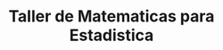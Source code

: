 ---
layout: ../../../layouts/Course.astro
title: Taller de Matematicas para Estadistica
sections:
    - title: Material Util
      subtitle: Aquí se encuentra material útil para el curso
      layout: menu
      data:
        - title: Talleres 2023-1
          data:
            - title: Taller 1
              data:
                - title: Taller Martes B
                  data:
                    - title: enunciado
                      link: https://lablicd.sytes.net/pdf/public/MAT0007/T2023_1/T1MB.pdf
                      black: true
                    - title: solucion
                      link: https://lablicd.sytes.net/pdf/public/MAT0007/T2023_1/T1MBS.pdf
                      black: true
                - title: Taller Martes C
                  data:
                    - title: enunciado
                      link: https://lablicd.sytes.net/pdf/public/MAT0007/T2023_1/T1MC.pdf
                      black: true
                    - title: solucion
                      link: https://lablicd.sytes.net/pdf/public/MAT0007/T2023_1/T1MCS.pdf
                      black: true             
                - title: Taller Miercoles B
                  data:
                    - title: enunciado
                      link: https://lablicd.sytes.net/pdf/public/MAT0007/T2023_1/T1WB.pdf
                      black: true
                    - title: solucion
                      link: https://lablicd.sytes.net/pdf/public/MAT0007/T2023_1/T1WBS.pdf
                      black: true
                - title: Taller Miercoles C
                  data:
                    - title: enunciado
                      link: https://lablicd.sytes.net/pdf/public/MAT0007/T2023_1/T1WC.pdf
                      black: true
                    - title: solucion
                      link: https://lablicd.sytes.net/pdf/public/MAT0007/T2023_1/T1WCS.pdf
                      black: true
            - title: Taller 2
              data:
                - title: Taller Lunes B
                  data:
                    - title: enunciado
                      link: https://lablicd.sytes.net/pdf/public/MAT0007/T2023_1/T2LB.pdf
                      black: true
                    - title: solucion
                      link: https://lablicd.sytes.net/pdf/public/MAT0007/T2023_1/T2LBS.pdf
                      black: true
                - title: Taller Lunes C
                  data:
                    - title: enunciado
                      link: https://lablicd.sytes.net/pdf/public/MAT0007/T2023_1/T2LC.pdf
                      black: true
                    - title: solucion
                      link: https://lablicd.sytes.net/pdf/public/MAT0007/T2023_1/T2LCS.pdf
                      black: true  
                - title: Taller Martes B
                  data:
                    - title: enunciado
                      link: https://lablicd.sytes.net/pdf/public/MAT0007/T2023_1/T2MB.pdf
                      black: true
                    - title: solucion
                      link: https://lablicd.sytes.net/pdf/public/MAT0007/T2023_1/T2MBS.pdf
                      black: true
                - title: Taller Martes C
                  data:
                    - title: enunciado
                      link: https://lablicd.sytes.net/pdf/public/MAT0007/T2023_1/T2MC.pdf
                      black: true
                    - title: solucion
                      link: https://lablicd.sytes.net/pdf/public/MAT0007/T2023_1/T2MCS.pdf
                      black: true             
                - title: Taller Miercoles B
                  data:
                    - title: enunciado
                      link: https://lablicd.sytes.net/pdf/public/MAT0007/T2023_1/T2WB.pdf
                      black: true
                    - title: solucion
                      link: https://lablicd.sytes.net/pdf/public/MAT0007/T2023_1/T2WBS.pdf
                      black: true
                - title: Taller Miercoles C
                  data:
                    - title: enunciado
                      link: https://lablicd.sytes.net/pdf/public/MAT0007/T2023_1/T2WC.pdf
                      black: true
                    - title: solucion
                      link: https://lablicd.sytes.net/pdf/public/MAT0007/T2023_1/T2WCS.pdf
                      black: true
            - title: Taller 3
              data:
                - title: Taller Lunes B
                  data:
                    - title: enunciado
                      link: https://lablicd.sytes.net/pdf/public/MAT0007/T2023_1/T3LB.pdf
                      black: true
                    - title: solucion
                      link: https://lablicd.sytes.net/pdf/public/MAT0007/T2023_1/T3LBS.pdf
                      black: true
                - title: Taller Lunes C
                  data:
                    - title: enunciado
                      link: https://lablicd.sytes.net/pdf/public/MAT0007/T2023_1/T3LC.pdf
                      black: true
                    - title: solucion
                      link: https://lablicd.sytes.net/pdf/public/MAT0007/T2023_1/T3LCS.pdf
                      black: true  
                - title: Taller Martes B
                  data:
                    - title: enunciado
                      link: https://lablicd.sytes.net/pdf/public/MAT0007/T2023_1/T3MB.pdf
                      black: true
                    - title: solucion
                      link: https://lablicd.sytes.net/pdf/public/MAT0007/T2023_1/T3MBS.pdf
                      black: true
                - title: Taller Martes C
                  data:
                    - title: enunciado
                      link: https://lablicd.sytes.net/pdf/public/MAT0007/T2023_1/T3MC.pdf
                      black: true
                    - title: solucion
                      link: https://lablicd.sytes.net/pdf/public/MAT0007/T2023_1/T3MCS.pdf
                      black: true             
                - title: Taller Miercoles B
                  data:
                    - title: enunciado
                      link: https://lablicd.sytes.net/pdf/public/MAT0007/T2023_1/T3WB.pdf
                      black: true
                    - title: solucion
                      link: https://lablicd.sytes.net/pdf/public/MAT0007/T2023_1/T3WBS.pdf
                      black: true
                - title: Taller Miercoles C
                  data:
                    - title: enunciado
                      link: https://lablicd.sytes.net/pdf/public/MAT0007/T2023_1/T3WC.pdf
                      black: true
                    - title: solucion
                      link: https://lablicd.sytes.net/pdf/public/MAT0007/T2023_1/T3WCS.pdf
                      black: true
            - title: Taller 4
              data:
                - title: Taller Lunes B
                  data:
                    - title: enunciado
                      link: https://lablicd.sytes.net/pdf/public/MAT0007/T2023_1/T4LB.pdf
                      black: true
                    - title: solucion
                      link: https://lablicd.sytes.net/pdf/public/MAT0007/T2023_1/T4LBS.pdf
                      black: true
                - title: Taller Lunes C
                  data:
                    - title: enunciado
                      link: https://lablicd.sytes.net/pdf/public/MAT0007/T2023_1/T4LC.pdf
                      black: true
                    - title: solucion
                      link: https://lablicd.sytes.net/pdf/public/MAT0007/T2023_1/T4LCS.pdf
                      black: true  
                - title: Taller Martes B
                  data:
                    - title: enunciado
                      link: https://lablicd.sytes.net/pdf/public/MAT0007/T2023_1/T4MB.pdf
                      black: true
                    - title: solucion
                      link: https://lablicd.sytes.net/pdf/public/MAT0007/T2023_1/T4MBS.pdf
                      black: true
                - title: Taller Martes C
                  data:
                    - title: enunciado
                      link: https://lablicd.sytes.net/pdf/public/MAT0007/T2023_1/T4MC.pdf
                      black: true
                    - title: solucion
                      link: https://lablicd.sytes.net/pdf/public/MAT0007/T2023_1/T4MCS.pdf
                      black: true             
            - title: Taller 5
              data:
                - title: Taller Lunes B
                  data:
                    - title: enunciado
                      link: https://lablicd.sytes.net/pdf/public/MAT0007/T2023_1/T5LB.pdf
                      black: true
                    - title: solucion
                      link: https://lablicd.sytes.net/pdf/public/MAT0007/T2023_1/T5LBS.pdf
                      black: true
                - title: Taller Lunes C
                  data:
                    - title: enunciado
                      link: https://lablicd.sytes.net/pdf/public/MAT0007/T2023_1/T5LC.pdf
                      black: true
                    - title: solucion
                      link: https://lablicd.sytes.net/pdf/public/MAT0007/T2023_1/T5LCS.pdf
                      black: true  
                - title: Taller Martes B
                  data:
                    - title: enunciado
                      link: https://lablicd.sytes.net/pdf/public/MAT0007/T2023_1/T5MB.pdf
                      black: true
                    - title: solucion
                      link: https://lablicd.sytes.net/pdf/public/MAT0007/T2023_1/T5MBS.pdf
                      black: true
                - title: Taller Martes C
                  data:
                    - title: enunciado
                      link: https://lablicd.sytes.net/pdf/public/MAT0007/T2023_1/T5MC.pdf
                      black: true
                    - title: solucion
                      link: https://lablicd.sytes.net/pdf/public/MAT0007/T2023_1/T5MCS.pdf
                      black: true             
                - title: Taller Miercoles B
                  data:
                    - title: enunciado
                      link: https://lablicd.sytes.net/pdf/public/MAT0007/T2023_1/T5WB.pdf
                      black: true
                    - title: solucion
                      link: https://lablicd.sytes.net/pdf/public/MAT0007/T2023_1/T5WBS.pdf
                      black: true
                - title: Taller Miercoles C
                  data:
                    - title: enunciado
                      link: https://lablicd.sytes.net/pdf/public/MAT0007/T2023_1/T5WC.pdf
                      black: true
                    - title: solucion
                      link: https://lablicd.sytes.net/pdf/public/MAT0007/T2023_1/T5WCS.pdf
                      black: true
            - title: Taller 6
              data:
                - title: Taller Lunes B
                  data:
                    - title: enunciado
                      link: https://lablicd.sytes.net/pdf/public/MAT0007/T2023_1/T6LB.pdf
                      black: true
                    - title: solucion
                      link: https://lablicd.sytes.net/pdf/public/MAT0007/T2023_1/T6LBS.pdf
                      black: true
                - title: Taller Lunes C
                  data:
                    - title: enunciado
                      link: https://lablicd.sytes.net/pdf/public/MAT0007/T2023_1/T6LC.pdf
                      black: true
                    - title: solucion
                      link: https://lablicd.sytes.net/pdf/public/MAT0007/T2023_1/T6LCS.pdf
                      black: true  
                - title: Taller Martes B
                  data:
                    - title: enunciado
                      link: https://lablicd.sytes.net/pdf/public/MAT0007/T2023_1/T6MB.pdf
                      black: true
                    - title: solucion
                      link: https://lablicd.sytes.net/pdf/public/MAT0007/T2023_1/T6MBS.pdf
                      black: true
                - title: Taller Martes C
                  data:
                    - title: enunciado
                      link: https://lablicd.sytes.net/pdf/public/MAT0007/T2023_1/T6MC.pdf
                      black: true
                    - title: solucion
                      link: https://lablicd.sytes.net/pdf/public/MAT0007/T2023_1/T6MCS.pdf
                      black: true             
                - title: Taller Miercoles B
                  data:
                    - title: enunciado
                      link: https://lablicd.sytes.net/pdf/public/MAT0007/T2023_1/T6WB.pdf
                      black: true
                    - title: solucion
                      link: https://lablicd.sytes.net/pdf/public/MAT0007/T2023_1/T6WBS.pdf
                      black: true
                - title: Taller Miercoles C
                  data:
                    - title: enunciado
                      link: https://lablicd.sytes.net/pdf/public/MAT0007/T2023_1/T6WC.pdf
                      black: true
                    - title: solucion
                      link: https://lablicd.sytes.net/pdf/public/MAT0007/T2023_1/T6WCS.pdf
                      black: true
            - title: Taller 7
              data:
                - title: Taller Lunes B
                  data:
                    - title: enunciado
                      link: https://lablicd.sytes.net/pdf/public/MAT0007/T2023_1/T7LB.pdf
                      black: true
                    - title: solucion
                      link: https://lablicd.sytes.net/pdf/public/MAT0007/T2023_1/T7LBS.pdf
                      black: true
                - title: Taller Lunes C
                  data:
                    - title: enunciado
                      link: https://lablicd.sytes.net/pdf/public/MAT0007/T2023_1/T7LC.pdf
                      black: true
                    - title: solucion
                      link: https://lablicd.sytes.net/pdf/public/MAT0007/T2023_1/T7LCS.pdf
                      black: true  
                - title: Taller Martes B
                  data:
                    - title: enunciado
                      link: https://lablicd.sytes.net/pdf/public/MAT0007/T2023_1/T7MB.pdf
                      black: true
                    - title: solucion
                      link: https://lablicd.sytes.net/pdf/public/MAT0007/T2023_1/T7MBS.pdf
                      black: true
                - title: Taller Martes C
                  data:
                    - title: enunciado
                      link: https://lablicd.sytes.net/pdf/public/MAT0007/T2023_1/T7MC.pdf
                      black: true
                    - title: solucion
                      link: https://lablicd.sytes.net/pdf/public/MAT0007/T2023_1/T7MCS.pdf
                      black: true             
                - title: Taller Miercoles B
                  data:
                    - title: enunciado
                      link: https://lablicd.sytes.net/pdf/public/MAT0007/T2023_1/T7WB.pdf
                      black: true
                    - title: solucion
                      link: https://lablicd.sytes.net/pdf/public/MAT0007/T2023_1/T7WBS.pdf
                      black: true
            - title: Taller 8
              data:
                - title: Taller Lunes B
                  data:
                    - title: enunciado
                      link: https://lablicd.sytes.net/pdf/public/MAT0007/T2023_1/T8LB.pdf
                      black: true
                    - title: solucion
                      link: https://lablicd.sytes.net/pdf/public/MAT0007/T2023_1/T8LBS.pdf
                      black: true
                - title: Taller Lunes C
                  data:
                    - title: enunciado
                      link: https://lablicd.sytes.net/pdf/public/MAT0007/T2023_1/T8LC.pdf
                      black: true
                    - title: solucion
                      link: https://lablicd.sytes.net/pdf/public/MAT0007/T2023_1/T8LCS.pdf
                      black: true  
                - title: Taller Martes B
                  data:
                    - title: enunciado
                      link: https://lablicd.sytes.net/pdf/public/MAT0007/T2023_1/T8MB.pdf
                      black: true
                    - title: solucion
                      link: https://lablicd.sytes.net/pdf/public/MAT0007/T2023_1/T8MBS.pdf
                      black: true
                - title: Taller Martes C
                  data:
                    - title: enunciado
                      link: https://lablicd.sytes.net/pdf/public/MAT0007/T2023_1/T8MC.pdf
                      black: true
                    - title: solucion
                      link: https://lablicd.sytes.net/pdf/public/MAT0007/T2023_1/T8MCS.pdf
                      black: true             
                - title: Taller Miercoles B
                  data:
                    - title: enunciado
                      link: https://lablicd.sytes.net/pdf/public/MAT0007/T2023_1/T8WB.pdf
                      black: true
                    - title: solucion
                      link: https://lablicd.sytes.net/pdf/public/MAT0007/T2023_1/T8WBS.pdf
                      black: true
                - title: Taller Miercoles C
                  data:
                    - title: enunciado
                      link: https://lablicd.sytes.net/pdf/public/MAT0007/T2023_1/T8WC.pdf
                      black: true
                    - title: solucion
                      link: https://lablicd.sytes.net/pdf/public/MAT0007/T2023_1/T8WCS.pdf
                      black: true
            - title: Taller 9
              data:
                - title: Taller Lunes B
                  data:
                    - title: enunciado
                      link: https://lablicd.sytes.net/pdf/public/MAT0007/T2023_1/T9LB.pdf
                      black: true
                    - title: solucion
                      link: https://lablicd.sytes.net/pdf/public/MAT0007/T2023_1/T9LBS.pdf
                      black: true
                - title: Taller Lunes C
                  data:
                    - title: enunciado
                      link: https://lablicd.sytes.net/pdf/public/MAT0007/T2023_1/T9LC.pdf
                      black: true
                    - title: solucion
                      link: https://lablicd.sytes.net/pdf/public/MAT0007/T2023_1/T9LCS.pdf
                      black: true  
                - title: Taller Martes B
                  data:
                    - title: enunciado
                      link: https://lablicd.sytes.net/pdf/public/MAT0007/T2023_1/T9MB.pdf
                      black: true
                    - title: solucion
                      link: https://lablicd.sytes.net/pdf/public/MAT0007/T2023_1/T9MBS.pdf
                      black: true
                - title: Taller Martes C
                  data:
                    - title: enunciado
                      link: https://lablicd.sytes.net/pdf/public/MAT0007/T2023_1/T9MC.pdf
                      black: true
                    - title: solucion
                      link: https://lablicd.sytes.net/pdf/public/MAT0007/T2023_1/T9MCS.pdf
                      black: true             
                - title: Taller Miercoles B
                  data:
                    - title: enunciado
                      link: https://lablicd.sytes.net/pdf/public/MAT0007/T2023_1/T9WB.pdf
                      black: true
                    - title: solucion
                      link: https://lablicd.sytes.net/pdf/public/MAT0007/T2023_1/T9WBS.pdf
                      black: true
                - title: Taller Miercoles C
                  data:
                    - title: enunciado
                      link: https://lablicd.sytes.net/pdf/public/MAT0007/T2023_1/T9WC.pdf
                      black: true
                    - title: solucion
                      link: https://lablicd.sytes.net/pdf/public/MAT0007/T2023_1/T9WCS.pdf
                      black: true
            - title: Taller 10
              data:
                - title: Taller Lunes B
                  data:
                    - title: enunciado
                      link: https://lablicd.sytes.net/pdf/public/MAT0007/T2023_1/T10LB.pdf
                      black: true
                    - title: solucion
                      link: https://lablicd.sytes.net/pdf/public/MAT0007/T2023_1/T10LBS.pdf
                      black: true
                - title: Taller Lunes C
                  data:
                    - title: enunciado
                      link: https://lablicd.sytes.net/pdf/public/MAT0007/T2023_1/T10LC.pdf
                      black: true
                    - title: solucion
                      link: https://lablicd.sytes.net/pdf/public/MAT0007/T2023_1/T10LCS.pdf
                      black: true  
                - title: Taller Martes B
                  data:
                    - title: enunciado
                      link: https://lablicd.sytes.net/pdf/public/MAT0007/T2023_1/T10MB.pdf
                      black: true
                    - title: solucion
                      link: https://lablicd.sytes.net/pdf/public/MAT0007/T2023_1/T10MBS.pdf
                      black: true
                - title: Taller Martes C
                  data:
                    - title: enunciado
                      link: https://lablicd.sytes.net/pdf/public/MAT0007/T2023_1/T10MC.pdf
                      black: true
                    - title: solucion
                      link: https://lablicd.sytes.net/pdf/public/MAT0007/T2023_1/T10MCS.pdf
                      black: true             
                - title: Taller Miercoles B
                  data:
                    - title: enunciado
                      link: https://lablicd.sytes.net/pdf/public/MAT0007/T2023_1/T10WB.pdf
                      black: true
                    - title: solucion
                      link: https://lablicd.sytes.net/pdf/public/MAT0007/T2023_1/T10WBS.pdf
                      black: true
                - title: Taller Miercoles C
                  data:
                    - title: enunciado
                      link: https://lablicd.sytes.net/pdf/public/MAT0007/T2023_1/T10WC.pdf
                      black: true
                    - title: solucion
                      link: https://lablicd.sytes.net/pdf/public/MAT0007/T2023_1/T10WCS.pdf
                      black: true
            - title: Taller 11
              data:
                - title: Taller Lunes B
                  data:
                    - title: enunciado
                      link: https://lablicd.sytes.net/pdf/public/MAT0007/T2023_1/T11LB.pdf
                      black: true
                    - title: solucion
                      link: https://lablicd.sytes.net/pdf/public/MAT0007/T2023_1/T11LBS.pdf
                      black: true
                - title: Taller Lunes C
                  data:
                    - title: enunciado
                      link: https://lablicd.sytes.net/pdf/public/MAT0007/T2023_1/T11LC.pdf
                      black: true
                    - title: solucion
                      link: https://lablicd.sytes.net/pdf/public/MAT0007/T2023_1/T11LCS.pdf
                      black: true  
                - title: Taller Martes B
                  data:
                    - title: enunciado
                      link: https://lablicd.sytes.net/pdf/public/MAT0007/T2023_1/T11MB.pdf
                      black: true
                    - title: solucion
                      link: https://lablicd.sytes.net/pdf/public/MAT0007/T2023_1/T11MBS.pdf
                      black: true
                - title: Taller Martes C
                  data:
                    - title: enunciado
                      link: https://lablicd.sytes.net/pdf/public/MAT0007/T2023_1/T11MC.pdf
                      black: true
                    - title: solucion
                      link: https://lablicd.sytes.net/pdf/public/MAT0007/T2023_1/T11MCS.pdf
                      black: true             
                - title: Taller Miercoles B
                  data:
                    - title: enunciado
                      link: https://lablicd.sytes.net/pdf/public/MAT0007/T2023_1/T11WB.pdf
                      black: true
                    - title: solucion
                      link: https://lablicd.sytes.net/pdf/public/MAT0007/T2023_1/T11WBS.pdf
                      black: true
                - title: Taller Miercoles C
                  data:
                    - title: enunciado
                      link: https://lablicd.sytes.net/pdf/public/MAT0007/T2023_1/T11WC.pdf
                      black: true
                    - title: solucion
                      link: https://lablicd.sytes.net/pdf/public/MAT0007/T2023_1/T11WCS.pdf
                      black: true
            - title: Taller 12
              data:
                - title: Taller Lunes B
                  data:
                    - title: enunciado
                      link: https://lablicd.sytes.net/pdf/public/MAT0007/T2023_1/T12LB.pdf
                      black: true
                    - title: solucion
                      link: https://lablicd.sytes.net/pdf/public/MAT0007/T2023_1/T12LBS.pdf
                      black: true
                - title: Taller Lunes C
                  data:
                    - title: enunciado
                      link: https://lablicd.sytes.net/pdf/public/MAT0007/T2023_1/T12LC.pdf
                      black: true
                    - title: solucion
                      link: https://lablicd.sytes.net/pdf/public/MAT0007/T2023_1/T12LCS.pdf
                      black: true  
                - title: Taller Martes B
                  data:
                    - title: enunciado
                      link: https://lablicd.sytes.net/pdf/public/MAT0007/T2023_1/T12MB.pdf
                      black: true
                    - title: solucion
                      link: https://lablicd.sytes.net/pdf/public/MAT0007/T2023_1/T12MBS.pdf
                      black: true
                - title: Taller Martes C
                  data:
                    - title: enunciado
                      link: https://lablicd.sytes.net/pdf/public/MAT0007/T2023_1/T12MC.pdf
                      black: true
                    - title: solucion
                      link: https://lablicd.sytes.net/pdf/public/MAT0007/T2023_1/T12MCS.pdf
                      black: true             
                - title: Taller Miercoles B
                  data:
                    - title: enunciado
                      link: https://lablicd.sytes.net/pdf/public/MAT0007/T2023_1/T12WB.pdf
                      black: true
                    - title: solucion
                      link: https://lablicd.sytes.net/pdf/public/MAT0007/T2023_1/T12WBS.pdf
                      black: true
                - title: Taller Miercoles C
                  data:
                    - title: enunciado
                      link: https://lablicd.sytes.net/pdf/public/MAT0007/T2023_1/T12WC.pdf
                      black: true
                    - title: solucion
                      link: https://lablicd.sytes.net/pdf/public/MAT0007/T2023_1/T12WCS.pdf
                      black: true
            - title: Taller 13
              data:
                - title: Taller Lunes B
                  data:
                    - title: enunciado
                      link: https://lablicd.sytes.net/pdf/public/MAT0007/T2023_1/T13LB.pdf
                      black: true
                    - title: solucion
                      link: https://lablicd.sytes.net/pdf/public/MAT0007/T2023_1/T13LBS.pdf
                      black: true
                - title: Taller Lunes C
                  data:
                    - title: enunciado
                      link: https://lablicd.sytes.net/pdf/public/MAT0007/T2023_1/T13LC.pdf
                      black: true
                    - title: solucion
                      link: https://lablicd.sytes.net/pdf/public/MAT0007/T2023_1/T13LCS.pdf
                      black: true  
                - title: Taller Martes B
                  data:
                    - title: enunciado
                      link: https://lablicd.sytes.net/pdf/public/MAT0007/T2023_1/T13MB.pdf
                      black: true
                    - title: solucion
                      link: https://lablicd.sytes.net/pdf/public/MAT0007/T2023_1/T13MBS.pdf
                      black: true
                - title: Taller Martes C
                  data:
                    - title: enunciado
                      link: https://lablicd.sytes.net/pdf/public/MAT0007/T2023_1/T13MC.pdf
                      black: true
                    - title: solucion
                      link: https://lablicd.sytes.net/pdf/public/MAT0007/T2023_1/T13MCS.pdf
                      black: true             
                - title: Taller Miercoles B
                  data:
                    - title: enunciado
                      link: https://lablicd.sytes.net/pdf/public/MAT0007/T2023_1/T13WB.pdf
                      black: true
                    - title: solucion
                      link: https://lablicd.sytes.net/pdf/public/MAT0007/T2023_1/T13WBS.pdf
                      black: true
                - title: Taller Miercoles C
                  data:
                    - title: enunciado
                      link: https://lablicd.sytes.net/pdf/public/MAT0007/T2023_1/T13WC.pdf
                      black: true
                    - title: solucion
                      link: https://lablicd.sytes.net/pdf/public/MAT0007/T2023_1/T13WCS.pdf
                      black: true
            - title: Taller 14
              data:
                - title: Taller Lunes B
                  data:
                    - title: enunciado
                      link: https://lablicd.sytes.net/pdf/public/MAT0007/T2023_1/T14LB.pdf
                      black: true
                    - title: solucion
                      link: https://lablicd.sytes.net/pdf/public/MAT0007/T2023_1/T14LBS.pdf
                      black: true
                - title: Taller Lunes C
                  data:
                    - title: enunciado
                      link: https://lablicd.sytes.net/pdf/public/MAT0007/T2023_1/T14LC.pdf
                      black: true
                    - title: solucion
                      link: https://lablicd.sytes.net/pdf/public/MAT0007/T2023_1/T14LCS.pdf
                      black: true  
                - title: Taller Martes B
                  data:
                    - title: enunciado
                      link: https://lablicd.sytes.net/pdf/public/MAT0007/T2023_1/T14MB.pdf
                      black: true
                    - title: solucion
                      link: https://lablicd.sytes.net/pdf/public/MAT0007/T2023_1/T14MBS.pdf
                      black: true
                - title: Taller Martes C
                  data:
                    - title: enunciado
                      link: https://lablicd.sytes.net/pdf/public/MAT0007/T2023_1/T14MC.pdf
                      black: true
                    - title: solucion
                      link: https://lablicd.sytes.net/pdf/public/MAT0007/T2023_1/T14MCS.pdf
                      black: true             
                - title: Taller Miercoles B
                  data:
                    - title: enunciado
                      link: https://lablicd.sytes.net/pdf/public/MAT0007/T2023_1/T14WB.pdf
                      black: true
                    - title: solucion
                      link: https://lablicd.sytes.net/pdf/public/MAT0007/T2023_1/T14WBS.pdf
                      black: true
                - title: Taller Miercoles C
                  data:
                    - title: enunciado
                      link: https://lablicd.sytes.net/pdf/public/MAT0007/T2023_1/T14WC.pdf
                      black: true
                    - title: solucion
                      link: https://lablicd.sytes.net/pdf/public/MAT0007/T2023_1/T14WCS.pdf
                      black: true
            - title: Taller 15
              data:
                - title: Taller Lunes B
                  data:
                    - title: enunciado
                      link: https://lablicd.sytes.net/pdf/public/MAT0007/T2023_1/T15LB.pdf
                      black: true
                    - title: solucion
                      link: https://lablicd.sytes.net/pdf/public/MAT0007/T2023_1/T15LBS.pdf
                      black: true
                - title: Taller Lunes C
                  data:
                    - title: enunciado
                      link: https://lablicd.sytes.net/pdf/public/MAT0007/T2023_1/T15LC.pdf
                      black: true
                    - title: solucion
                      link: https://lablicd.sytes.net/pdf/public/MAT0007/T2023_1/T15LCS.pdf
                      black: true  
                - title: Taller Martes B
                  data:
                    - title: enunciado
                      link: https://lablicd.sytes.net/pdf/public/MAT0007/T2023_1/T15MB.pdf
                      black: true
                    - title: solucion
                      link: https://lablicd.sytes.net/pdf/public/MAT0007/T2023_1/T15MBS.pdf
                      black: true
                - title: Taller Martes C
                  data:
                    - title: enunciado
                      link: https://lablicd.sytes.net/pdf/public/MAT0007/T2023_1/T15MC.pdf
                      black: true
                    - title: solucion
                      link: https://lablicd.sytes.net/pdf/public/MAT0007/T2023_1/T15MCS.pdf
                      black: true
---